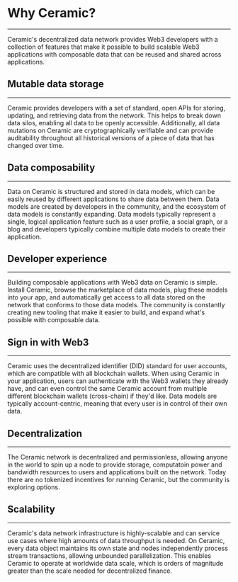 # **Why Ceramic?**

---

Ceramic's decentralized data network provides Web3 developers with a collection of features that make it possible to build scalable Web3 applications with composable data that can be reused and shared across applications.

## **Mutable data storage**

---

Ceramic provides developers with a set of standard, open APIs for storing, updating, and retrieving data from the network. This helps to break down data silos, enabling all data to be openly accessible. Additionally, all data mutations on Ceramic are cryptographically verifiable and can provide auditability throughout all historical versions of a piece of data that has changed over time.

## **Data composability**

---

Data on Ceramic is structured and stored in data models, which can be easily reused by different applications to share
data between them. Data models are created by developers in the community, and the ecosystem of data models is constantly expanding. Data models typically represent a single, logical application feature such as a user profile, a social graph, or a blog and developers typically combine multiple data models to create their application.

## **Developer experience**

---

Building composable applications with Web3 data on Ceramic is simple. Install Ceramic, browse the marketplace of data models, plug these models into your app, and automatically get access to all data stored on the network that conforms to those data models. The community is constantly creating new tooling that make it easier to build, and expand what's possible with composable data.

## **Sign in with Web3**

---

Ceramic uses the decentralized identifier (DID) standard for user accounts, which are compatible with all blockchain wallets. When using Ceramic in your application, users can authenticate with the Web3 wallets they already have, and can even control the same Ceramic account from multiple different blockchain wallets (cross-chain) if they'd like. Data models are typically account-centric, meaning that every user is in control of their own data.

## **Decentralization**

---

The Ceramic network is decentralized and permissionless, allowing anyone in the world to spin up a node to provide storage, computatoin power and bandwidth resources to users and applications built on the network. Today there are no tokenized incentives for running Ceramic, but the community is exploring options.

## **Scalability**

---

Ceramic's data network infrastructure is highly-scalable and can service use cases where high amounts of data throughput is needed. On Ceramic, every data object maintains its own state and nodes independently process stream transactions, allowing unbounded parallelization. This enables Ceramic to operate at worldwide data scale, which is orders of magnitude greater than the scale needed for decentralized finance.
